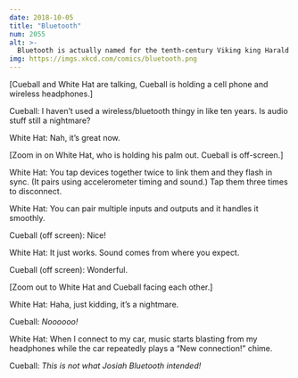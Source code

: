 ```yaml
---
date: 2018-10-05
title: "Bluetooth"
num: 2055
alt: >-
  Bluetooth is actually named for the tenth-century Viking king Harald "Bluetooth" Gormsson, but the protocol developed by Harald was a wireless charging standard unrelated to the modern Bluetooth except by name.
img: https://imgs.xkcd.com/comics/bluetooth.png
---
```

[Cueball and White Hat are talking, Cueball is holding a cell phone and wireless headphones.]

Cueball: I haven’t used a wireless/bluetooth thingy in like ten years. Is audio stuff still a nightmare?

White Hat: Nah, it’s great now.

[Zoom in on White Hat, who is holding his palm out. Cueball is off-screen.]

White Hat: You tap devices together twice to link them and they flash in sync. (It pairs using accelerometer timing and sound.) Tap them three times to disconnect.

White Hat: You can pair multiple inputs and outputs and it handles it smoothly.

Cueball (off screen): Nice!

White Hat: It just works. Sound comes from where you expect.

Cueball (off screen): Wonderful.

[Zoom out to White Hat and Cueball facing each other.]

White Hat: Haha, just kidding, it’s a nightmare.

Cueball: *Noooooo!*

White Hat: When I connect to my car, music starts blasting from my headphones while the car repeatedly plays a “New connection!” chime.

Cueball: *This is not what Josiah Bluetooth intended!*